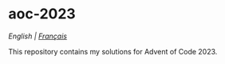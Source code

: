 # aoc-2023

*English | [Français](README.fr.md)*

This repository contains my solutions for Advent of Code 2023.
